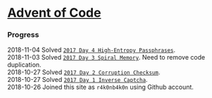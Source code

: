 # [Advent of Code](https://adventofcode.com/)
### Progress

2018-11-04 Solved [`2017 Day 4 High-Entropy Passphrases`](./2017/Day_4_High-Entropy_Passphrases/).  
2018-11-03 Solved [`2017 Day 3 Spiral Memory`](./2017/Day_3_Spiral_Memory). Need to remove code duplication.  
2018-10-27 Solved [`2017 Day 2 Corruption Checksum`](./2017/Day_2_Corruption_Checksum).  
2018-10-27 Solved [`2017 Day 1 Inverse Captcha`](./2017/Day_1_Inverse_Captcha).  
2018-10-26 Joined this site as `r4k0nb4k0n` using Github account.
